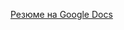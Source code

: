 [Резюме на Google Docs](https://drive.google.com/file/d/1aiP8vwbt2kxBH6Go3gpiNRZ2WN6fyvVW/view?usp=sharing)

